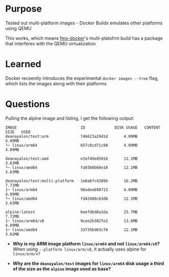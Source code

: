 # Purpose
Tested out multi-platform images - Docker Buildx emulates other platforms using QEMU

This works, which means [fms-docker](https://github.com/deanayalon/fms-docker)'s multi-platofrm build has a package that interferes with the QEMU virtualization


# Learned
Docker receently introduces the experimental `docker images --tree` flag, which lists the images along with their platforms

# Questions
Pulling the alpine image and listing, I get the following output:
```
IMAGE                            ID             DISK USAGE   CONTENT SIZE   USED
deanayalon/test:arm              74b623a29d1d       4.09MB         4.09MB       
└─ linux/arm64                   657c8cd71c88       4.09MB         4.09MB       

deanayalon/test:amd              e3af49ed5016       12.1MB         3.63MB       
└─ linux/amd64                   fa03b0b68e10       12.1MB         3.63MB       

deanayalon/test:multi-platform   1e6abfc4389b       16.2MB         7.71MB       
├─ linux/arm64                   98adea690715       4.09MB         4.09MB       
└─ linux/amd64                   fd42480c63d6       12.1MB         3.63MB       

alpine:latest                    beefdbd8a1da       25.7MB         7.72MB       
├─ linux/arm64/v8                9cee2b382fe2       13.6MB         4.09MB       
├─ linux/amd64                   33735bd63cf8       12.1MB         3.63MB       
```


- **Why is my ARM image platform `linux/arm64` and not `linux/arm64/v8`?**
When using `--platform linux/arm/v8`, it actually uses alpine for `linux/arm/v7`

- **Why are the `deanayalon/test` images for `linux/arm64` disk usage a third of the size as the `alpine` image used as base?**